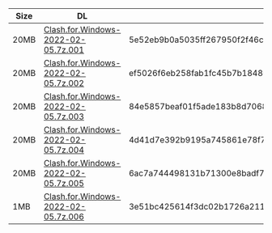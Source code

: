|    Size   |     DL  | sha512sum |
|  ---  |  ---  |  ---  |
| 20MB | [Clash.for.Windows-2022-02-05.7z.001](https://cdn.jsdelivr.net/gh/appleians/cfw_m1@main/Clash.for.Windows-2022-02-05.7z.001) | 5e52eb9b0a5035ff267950f2f46c5e4ddf14db5ae84f2e720c6f59c18823c044527d9b204dc3e654bdab042b7f074efa32b1209db7cbfb6f1ed943a3cfbadaa0 |
| 20MB | [Clash.for.Windows-2022-02-05.7z.002](https://cdn.jsdelivr.net/gh/appleians/cfw_m1@main/Clash.for.Windows-2022-02-05.7z.002) | ef5026f6eb258fab1fc45b7b18480bb2290f6053810f33b833e93bf6b62116b7d80d209f6b16438f4df77cdd0769cef7c7321d77a0d8b21f81f625fa0165d7a2 |
| 20MB | [Clash.for.Windows-2022-02-05.7z.003](https://cdn.jsdelivr.net/gh/appleians/cfw_m1@main/Clash.for.Windows-2022-02-05.7z.003) | 84e5857beaf01f5ade183b8d7068baf8fa0b57f7a8948a07b0ed300560098fcd8f71e0feaa247532ee17a3929e468e3a647c1f7fb8dd058da29d37ceb363e28c |
| 20MB | [Clash.for.Windows-2022-02-05.7z.004](https://cdn.jsdelivr.net/gh/appleians/cfw_m1@main/Clash.for.Windows-2022-02-05.7z.004) | 4d41d7e392b9195a745861e78f7409165615d40c69c10fb2f97436da16a26efc53a9ba12aed030136db12f06a8d668100710d72089a3640c51ef324eca14ba18 |
| 20MB | [Clash.for.Windows-2022-02-05.7z.005](https://cdn.jsdelivr.net/gh/appleians/cfw_m1@main/Clash.for.Windows-2022-02-05.7z.005) | 6ac7a744498131b71300e8badf74c0395a8df3089640092432a92692e694f1cfea6394c9b0601b96e39bbfcb11c24b4e85a7ebf3afc698ed00948f10a884a11b |
| 1MB | [Clash.for.Windows-2022-02-05.7z.006](https://cdn.jsdelivr.net/gh/appleians/cfw_m1@main/Clash.for.Windows-2022-02-05.7z.006) | 3e51bc425614f3dc02b1726a211918355fe6d7bf19256fddc99fc56970766a604420e5604d44f76427f520ab7eb73fd51c970812a875f9961c5e81cdeda81508 |
